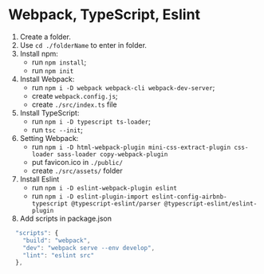 # Webpack, TypeScript, Eslint

1. Create a folder.
2. Use `cd ./folderName` to enter in folder.
3. Install npm:
   - run `npm install`;
   - run `npm init`
4. Install Webpack:
   - run `npm i -D webpack webpack-cli webpack-dev-server`;
   - create `webpack.config.js`;
   - create `./src/index.ts` file
5. Install TypeScript:
   - run `npm i -D typescript ts-loader`;
   - run `tsc --init`;
6. Setting Webpack:
   - run `npm i -D html-webpack-plugin mini-css-extract-plugin css-loader sass-loader copy-webpack-plugin`
   - put favicon.ico in `./public/`
   - create `./src/assets/` folder
7. Install Eslint
   - run `npm i -D eslint-webpack-plugin eslint`
   - run `npm i -D eslint-plugin-import eslint-config-airbnb-typescript @typescript-eslint/parser @typescript-eslint/eslint-plugin`
8. Add scripts in package.json 
```javascript
  "scripts": {
    "build": "webpack",
    "dev": "webpack serve --env develop",
    "lint": "eslint src"
  },
```
